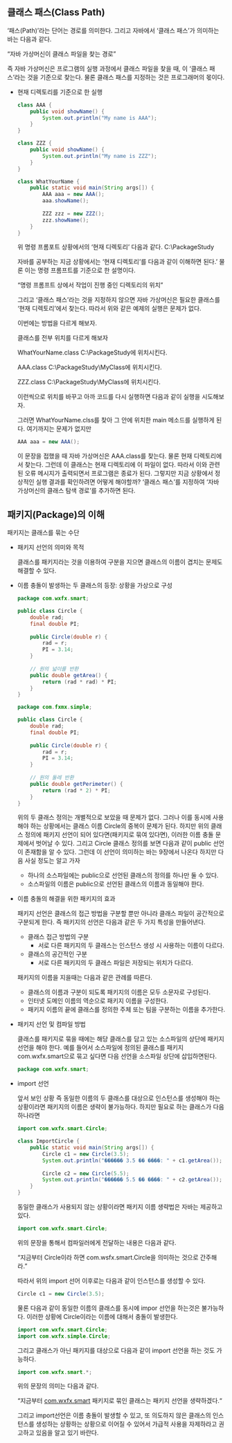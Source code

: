 ## 클래스 패스(Class Path)

‘패스(Path)’라는 단어는 경로를 의미한다. 그리고 자바에서 ‘클래스 패스’가 의미하는 바는 다음과 같다.

“자바 가상머신이 클래스 파일을 찾는 경로”

즉 자바 가상머신은 프로그램의 실행 과정에서 클래스 파일을 찾을 때, 이 ‘클래스 패스’라는 것을 기준으로 찾는다. 물론 클래스 패스를 지정하는 것은 프로그래머의 몫이다.

- 현재 디렉토리를 기준으로 한 실행
    
    ```java
    class AAA {
        public void showName() {
            System.out.println("My name is AAA");
        }
    }
    
    class ZZZ {
        public void showName() {
            System.out.println("My name is ZZZ");
        }
    }
    
    class WhatYourName {
        public static void main(String args[]) {
            AAA aaa = new AAA();
            aaa.showName();
    		
            ZZZ zzz = new ZZZ();
            zzz.showName();
        }
    } 
    ```
    
    위 명령 프롬포트 상황에서의 ‘현재 디렉토리’ 다음과 같다. C:\PackageStudy
    
    자바를 공부하는 지금 상황에서는 ‘현재 디렉토리’를 다음과 같이 이해하면 된다.’ 물론 이는 명령 프롬프트를 기준으로 한 설명이다.
    
    “명령 프롬프트 상에서 작업이 진행 중인 디렉토리의 위치”
    
    그리고 ‘클래스 패스’라는 것을 지정하지 않으면 자바 가상머신은 필요한 클래스를 ‘현재 디렉토리’에서 찾는다. 따라서 위와 같은 예제의 실행은 문제가 없다.
    
    이번에는 방법을 다르게 해보자.
    
    클래스를 전부 위치를 다르게 해보자
    
    WhatYourName.class C:\PackageStudy에 위치시킨다.
    
    AAA.class C:\PackageStudy\MyClass에 위치시킨다.
    
    ZZZ.class C:\PackageStudy\MyClass에 위치시킨다.
    
    이런씩으로 위치를 바꾸고 아까 코드를 다시 실행하면 다음과 같이 실행을 시도해보자.
    
    그러면 WhatYourName.clss를 찾아 그 안에 위치한 main 메소드를 실행하게 된다. 여기까지는 문제가 없지만
    
    ```java
    AAA aaa = new AAA(); 
    ```
    
    이 문장을 접했을 때 자바 가상머신은 AAA.class를 찾는다. 물론 현재 디렉토리에서 찾는다. 그런데 이 클래스는 현재 디렉토리에 이 파일이 없다. 따라서 이와 관련된 오류 메시지가 출력되면서 프로그램은 종료가 된다. 그렇지만 지금 상황에서 정상적인 실행 결과를 확인하려면 어떻게 해야할까? ‘클래스 패스’를 지정하여 ‘자바 가상머신의 클래스 탐색 경로’를 추가하면 된다.
    

## 패키지(Package)의 이해

패키지는 클래스를 묶는 수단

- 패키지 선언의 의미와 목적
    
    클래스를 패키지라는 것을 이용하여 구분을 지으면 클래스의 이름이 겹치는 문제도 해결할 수 있다.
    
- 이름 충돌이 발생하는 두 클래스의 등장: 상황을 가상으로 구성
    
    ```java
    package com.wxfx.smart;
    
    public class Circle {
        double rad;
        final double PI;
        
        public Circle(double r) {
            rad = r;
            PI = 3.14;
        }
            
        // 원의 넓이를 반환
        public double getArea() {
            return (rad * rad) * PI;
        }
    }
    ```
    
    ```java
    package com.fxmx.simple;
    
    public class Circle {
        double rad;
        final double PI;
        	
        public Circle(double r) {
            rad = r;
            PI = 3.14;
        }
        
        // 원의 둘레 반환
        public double getPerimeter() {
            return (rad * 2) * PI;
        }
    }
    ```
    
    위의 두 클래스 정의는 개별적으로 보았을 때 문제가 없다. 그러나 이를 동시에 사용해야 하는 상황에서는 클래스 이름 Circle의 중복이 문제가 된다. 하지만 위의 클래스 정의에 패키지 선언이 되어 있다면(패키지로 묶여 있다면), 이러한 이름 충돌 문제에서 벗어날 수 있다. 그리고 Circle 클래스 정의를 보면 다음과 같이 public 선언이 존재함을 알 수 있다. 그런데 이 선언이 의미하는 바는 9장에서 나온다 하지만 다음 사실 정도는 알고 가자
    
    - 하나의 소스파일에는 public으로 선언된 클래스의 정의를 하나만 둘 수 있다.
    - 소스파일의 이름은 public으로 선언된 클래스의 이름과 동일해야 한다.
- 이름 충돌의 해결을 위한 패키지의 효과
    
    패키지 선언은 클래스의 접근 방법을 구분할 뿐만 아니라 클래스 파일이 공간적으로 구분되게 한다. 즉 패키지의 선언은 다음과 같은 두 가지 특성을 만들어낸다.
    
    - 클래스 접근 방법의 구분
        - 서로 다른 패키지의 두 클래스는 인스턴스 생성 시 사용하는 이름이 다르다.
    - 클래스의 공간적인 구분
        - 서로 다른 패키지의 두 클래스 파일은 저장되는 위치가 다르다.
    
    패키지의 이름을 지을때는 다음과 같은 관례를 따른다.
    
    - 클래스의 이름과 구분이 되도록 패키지의 이름은 모두 소문자로 구성된다.
    - 인터넷 도메인 이름의 역순으로 패키지 이름을 구성한다.
    - 패키지 이름의 끝에 클래스를 정의한 주체 또는 팀을 구분하는 이름을 추가한다.
- 패키지 선언 및 컴파일 방법
    
    클래스를 패키지로 묶을 때에는 해당 클래스를 담고 있는 소스파일의 상단에 패키지 선언을 해야 한다. 예를 들어서 소스파일에 정의된 클래스를 패키지 com.wxfx.smart으로 묶고 싶다면 다음 선언을 소스파일 상단에 삽입하면된다.
    
    ```java
    package com.wxfx.smart;
    ```
    
- import 선언
    
    앞서 보인 상황 즉 동일한 이름의 두 클래스를 대상으로 인스턴스를 생성해야 하는 상황이라면 패키지의 이름은 생략이 불가능하다. 하지만 필요로 하는 클래스가 다음 하나라면
    
    ```java
    import com.wxfx.smart.Circle;
    
    class ImportCircle {
        public static void main(String args[]) {
            Circle c1 = new Circle(3.5);
            System.out.println("������ 3.5 �� ����: " + c1.getArea());
            
            Circle c2 = new Circle(5.5);
            System.out.println("������ 5.5 �� ����: " + c2.getArea());
        }
    }
    ```
    
    동일한 클래스가 사용되지 않는 상황이라면 패키지 이름 생략법은 자바는 제공하고 있다.
    
    ```java
    import com.wxfx.smart.Circle;
    ```
    
    위의 문장을 통해서 컴파일러에게 전달하는 내용은 다음과 같다.
    
    “지금부터 Circle이라 하면 com.wsfx.smart.Circle을 의미하는 것으로 간주해라.”
    
    따라서 위의 import 선어 이후로는 다음과 같이 인스턴스를 생성할 수 있다.
    
    ```java
    Circle c1 = new Circle(3.5);
    ```
    
    물론 다음과 같이 동일한 이름의 클래스를 동시에 impor 선언을 하는것은 불가능하다. 이러한 상황에 Circle이라는 이름에 대해서 충돌이 발생한다.
    
    ```java
    import com.wxfx.smart.Circle;
    import com.wxfx.simple.Circle;
    ```
    
    그리고 클래스가 아닌 패키지를 대상으로 다음과 같이 import 선언을 하는 것도 가능하다.
    
    ```java
    import com.wxfx.smart.*;
    ```
    
    위의 문장의 의미는 다음과 같다.
    
    “지금부터 [com.wxfx.smart](http://com.wxfx.smart) 패키지로 묶인 클래스는 패키지 선언을 생략하겠다.“
    
    그리고 import선언은 이름 충돌이 발생할 수 있고, 또 의도하지 않은 클래스의 인스턴스를 생성하는 상황하는 상황으로 이어질 수 있어서 가급적 사용을 자제하라고 권고하고 있음을 알고 있기 바란다.